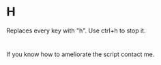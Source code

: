 # H
Replaces every key with "h". Use ctrl+h to stop it.
#
If you know how to ameliorate the script contact me.
